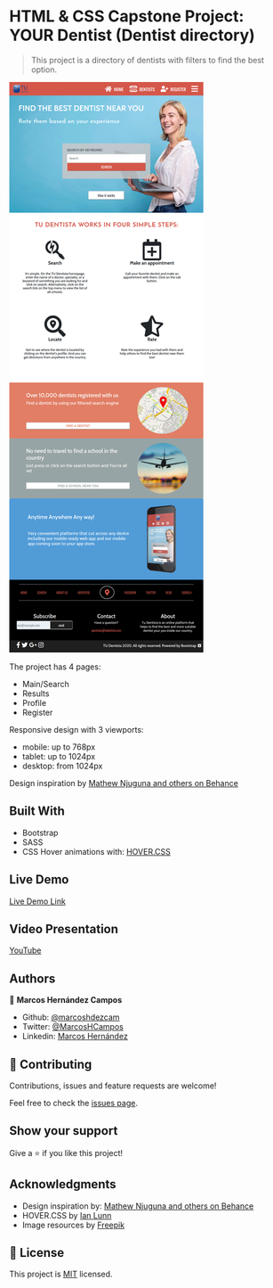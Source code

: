 # HTML & CSS Capstone Project: YOUR Dentist (Dentist directory)

> This project is a directory of dentists with filters to find the best option. 

![screenshot](./img/screenshot1024.png)

The project has 4 pages: 
- Main/Search
- Results
- Profile
- Register

Responsive design with 3 viewports: 
- mobile: up to 768px
- tablet: up to 1024px
- desktop: from 1024px

Design inspiration by [Mathew Njuguna and others on Behance](https://www.behance.net/gallery/25563385/PatashuleKE)

## Built With

- Bootstrap
- SASS
- CSS Hover animations with: [HOVER.CSS](https://github.com/IanLunn/Hover)

## Live Demo

[Live Demo Link](https://marcoshdezcam.github.io/gh-pages-lives/P8_Capstone_TU_Dentista)

## Video Presentation

[YouTube](https://youtu.be/2HqR-_8m5vQ)

## Authors

👤 **Marcos Hernández Campos**

- Github: [@marcoshdezcam](https://github.com/marcoshdezcam)
- Twitter: [@MarcosHCampos](https://twitter.com/MarcosHCampos)
- Linkedin: [Marcos Hernández](https://linkedin.com/marcos-hernández-56058119a/)

## 🤝 Contributing

Contributions, issues and feature requests are welcome!

Feel free to check the [issues page](issues/).

## Show your support

Give a ⭐️ if you like this project!

## Acknowledgments

- Design inspiration by: [Mathew Njuguna and others on Behance](https://www.behance.net/gallery/25563385/PatashuleKE)
- HOVER.CSS by [Ian Lunn](https://github.com/IanLunn/Hover)
- Image resources by [Freepik](https://www.freepik.es/home)

## 📝 License

This project is [MIT](lic.url) licensed.
